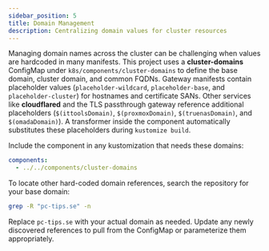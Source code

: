 ```yaml
---
sidebar_position: 5
title: Domain Management
description: Centralizing domain values for cluster resources
---
```


Managing domain names across the cluster can be challenging when values are hardcoded in many manifests. This project
uses a **cluster-domains** ConfigMap under `k8s/components/cluster-domains` to define the base domain, cluster domain,
and common FQDNs. Gateway manifests contain placeholder values (`placeholder-wildcard`, `placeholder-base`, and
`placeholder-cluster`) for hostnames and certificate SANs. Other services like **cloudflared** and the TLS passthrough
gateway reference additional placeholders (`$(ittoolsDomain)`, `$(proxmoxDomain)`, `$(truenasDomain)`, and
`$(omadaDomain)`). A transformer inside the component automatically substitutes these placeholders during
`kustomize build`.

Include the component in any kustomization that needs these domains:

```yaml
components:
  - ../../components/cluster-domains
```

To locate other hard-coded domain references, search the repository for your base domain:

```bash
grep -R "pc-tips.se" -n
```

Replace `pc-tips.se` with your actual domain as needed. Update any newly discovered references to pull from the
ConfigMap or parameterize them appropriately.
